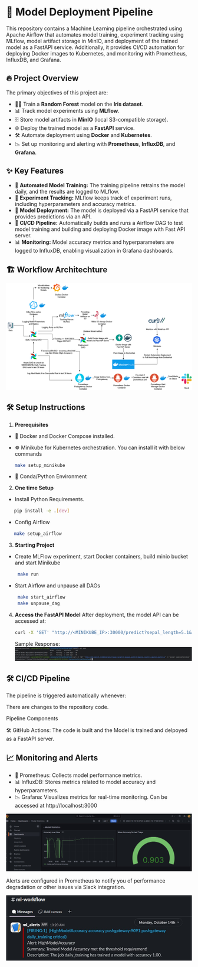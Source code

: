 # 🚀 **Model Deployment Pipeline**

This repository contains a Machine Learning pipeline orchestrated using Apache Airflow that automates model training, experiment tracking using MLflow, model artifact storage in MinIO, and deployment of the trained model as a FastAPI service. Additionally, it provides CI/CD automation for deploying Docker images to Kubernetes, and monitoring with Prometheus, InfluxDB, and Grafana.

## 🔥 **Project Overview**

The primary objectives of this project are:
- 🏋️‍♂️ Train a **Random Forest** model on the **Iris dataset**.
- 📊 Track model experiments using **MLflow**.
- 🗄️ Store model artifacts in **MinIO** (local S3-compatible storage).
- 🌐 Deploy the trained model as a **FastAPI** service.
- 🛠️ Automate deployment using **Docker** and **Kubernetes**.
- 📉 Set up monitoring and alerting with **Prometheus**, **InfluxDB**, and **Grafana**.

## ✨ **Key Features**
- 🔄 **Automated Model Training:** The training pipeline retrains the model daily, and the results are logged to MLflow.
- 📝 **Experiment Tracking:** MLflow keeps track of experiment runs, including hyperparameters and accuracy metrics.
- 🚀 **Model Deployment:** The model is deployed via a FastAPI service that provides predictions via an API.
- 🤖 **CI/CD Pipeline:** Automatically builds and runs a Airflow DAG to test model training and building and deploying Docker image with Fast API server.
- 📊 **Monitoring:** Model accuracy metrics and hyperparameters are logged to InfluxDB, enabling visualization in Grafana dashboards.

## 🏗️ **Workflow Architechture**

![workflow](https://github.com/supreetshm947/VirtualMindsTask_Airflow/blob/main/workflow.png)

## 🛠️ **Setup Instructions**

1. **Prerequisites**
- 🐳 Docker and Docker Compose installed.
- ☸️ Minikube for Kubernetes orchestration. You can install it with below commands
  
   ```bash
   make setup_minikube
   ```
   
- 🚀 Conda/Python Environment

2. **One time Setup**
-  Install Python Requirements.
  
```bash
   pip install -e .[dev]
```
 
- Config Airflow
  
```bash
   make setup_airflow
```

3. **Starting Project**
- Create MLFlow experiment, start Docker containers, build minio bucket and start Minikube
  ```bash
   make run
  ```
  
- Start Airflow and unpause all DAGs
  ```bash
   make start_airflow
   make unpause_dag
  ```

4. **Access the FastAPI Model**
   After deployment, the model API can be accessed at:
   ```bash
   curl -X 'GET' "http://<MINIKUBE_IP>:30000/predict?sepal_length=5.1&sepal_width=3.5&petal_length=1.4&petal_width=0.2" -H 'accept: application/json'
   ```

   Sample Response:
   ![Sample API call](https://github.com/supreetshm947/VirtualMindsTask_Airflow/blob/main/api_minkube.PNG)

## 🛠️ **CI/CD Pipeline**

The pipeline is triggered automatically whenever:

  There are changes to the repository code.

Pipeline Components

  🛠️ GitHub Actions: The code is built and the Model is trained and delpoyed as a FastAPI server.

## 📈 **Monitoring and Alerts**

  - 📡 Prometheus: Collects model performance metrics.
  - 📊 InfluxDB: Stores metrics related to model accuracy and hyperparameters.
  - 📉 Grafana: Visualizes metrics for real-time monitoring. Can be accessed at http://localhost:3000

![Sample Grafana Dashboard](https://github.com/supreetshm947/VirtualMindsTask_Airflow/blob/main/grafana_dashboard.jpg)

Alerts are configured in Prometheus to notify you of performance degradation or other issues via Slack integration.

![Sample Slack Alert](https://github.com/supreetshm947/VirtualMindsTask_Airflow/blob/main/slack_alert.jpg)

